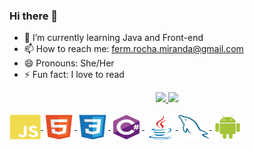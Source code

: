 ### Hi there 👋

- 🌱 I’m currently learning Java and Front-end
- 📫 How to reach me: ferm.rocha.miranda@gmail.com
- 😄 Pronouns: She/Her
- ⚡ Fun fact: I love to read
<div align="center">
  <a href="https://github.com/Fer-Code">
  <img height="190em" src="https://github-readme-stats.vercel.app/api?username=Fer-Code&show_icons=true&theme=gruvbox&include_all_commits=true&count_private=true"/>
  <img height="190em" src="https://github-readme-stats.vercel.app/api/top-langs/?username=Fer-Code&layout=compact&langs_count=7&theme=synthwave"/>
</div>
<div style="display: inline_block"><br>
  <img align="center" alt="Fe-Js" height="40" width="50" src="https://raw.githubusercontent.com/devicons/devicon/master/icons/javascript/javascript-plain.svg">
  <img align="center" alt="Fe-HTML" height="40" width="50" src="https://raw.githubusercontent.com/devicons/devicon/master/icons/html5/html5-original.svg">
  <img align="center" alt="Fe-CSS" height="40" width="50" src="https://raw.githubusercontent.com/devicons/devicon/master/icons/css3/css3-original.svg">
  <img align="center" alt="Fe-Csharp" height="40" width="50" src="https://raw.githubusercontent.com/devicons/devicon/master/icons/csharp/csharp-original.svg">
  <img align="center" alt="Fe-java" height="40" width="50" src="https://raw.githubusercontent.com/devicons/devicon/master/icons/java/java-original.svg">
  <img align="center" alt="Fe-mysql" height="40" width="50" src="https://raw.githubusercontent.com/devicons/devicon/master/icons/mysql/mysql-original.svg">
  <img align="center" alt="Fe-android" height="40" width="50" src="https://raw.githubusercontent.com/devicons/devicon/master/icons/android/android-original.svg">

</div>
  
  ##
